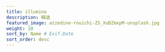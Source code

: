 ```yaml
---
title: illumino
description: 精选
featured_image: azzedine-rouichi-ZS_XuDZmxpM-unsplash.jpg
weight: 10
sort_by: Name # Exif.Date
sort_order: desc
---
```


